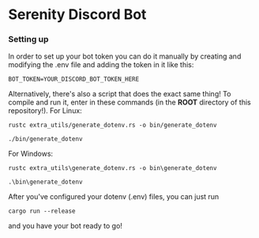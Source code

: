 # Serenity Discord Bot

### Setting up

In order to set up your bot token you can do it manually by creating
and modifying the .env file and adding the token in it like this:

```env
BOT_TOKEN=YOUR_DISCORD_BOT_TOKEN_HERE
```

Alternatively, there's also a script that does the exact same thing!
To compile and run it, enter in these commands (in the **ROOT** directory of this repository!).
For Linux:

```
rustc extra_utils/generate_dotenv.rs -o bin/generate_dotenv

./bin/generate_dotenv
```

For Windows:

```
rustc extra_utils\generate_dotenv.rs -o bin\generate_dotenv

.\bin\generate_dotenv
```

After you've configured your dotenv (.env) files, you can just run

```
cargo run --release
```

and you have your bot ready to go!
